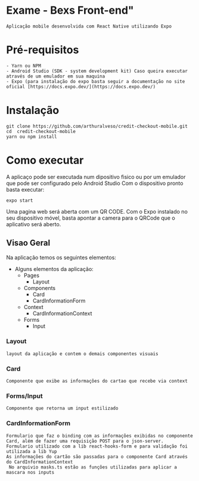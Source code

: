 # Exame - Bexs Front-end"
    Aplicação mobile desenvolvida com React Native utilizando Expo

# Pré-requisitos
    - Yarn ou NPM
    - Android Studio (SDK - system development kit) Caso queira executar através de um emulador em sua maquina
    - Expo (para instalação do expo basta seguir a documentação no site oficial [https://docs.expo.dev/](https://docs.expo.dev/)


# Instalação

```
git clone https://github.com/arthuralveso/credit-checkout-mobile.git
cd  credit-checkout-mobile
yarn ou npm install

```

# Como executar

A aplicaço pode ser executada num dipositivo fisico ou por um emulador que pode ser configurado pelo Android Studio
Com o dispositivo pronto basta executar:

```
expo start

```

Uma pagina web será aberta com um QR CODE. Com o Expo instalado no seu dispositivo móvel, basta apontar a camera para o QRCode que o aplicativo será aberto.

## Visao Geral

Na aplicação temos os seguintes elementos:

- Alguns elementos da aplicação:
    - Pages
        - Layout
    - Components
        - Card
        - CardInformationForm
    - Context
        - CardInformationContext
    - Forms
        - Input
        
### Layout
        
    layout da aplicação e contem o demais componentes visuais
        
### Card
        
    Componente que exibe as informações do cartao que recebe via context
        
### Forms/Input
        
    Componente que retorna um input estilizado

### CardInformationForm
        
    Formulario que faz o binding com as informações exibidas no componente Card, além de fazer uma requisição POST para o json-server.
    Formulario utilizado com a lib react-hooks-form e para validação foi utilizada a lib Yup
    As informações do cartão são passadas para o componente Card através do CardInformationContext
     No arquivio masks.ts estão as funções utilizadas para aplicar a mascara nos inputs


